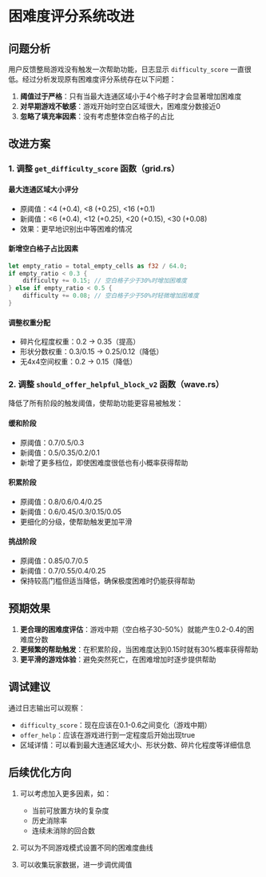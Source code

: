 # 困难度评分系统改进

## 问题分析

用户反馈整局游戏没有触发一次帮助功能，日志显示 `difficulty_score` 一直很低。经过分析发现原有困难度评分系统存在以下问题：

1. **阈值过于严格**：只有当最大连通区域小于4个格子时才会显著增加困难度
2. **对早期游戏不敏感**：游戏开始时空白区域很大，困难度分数接近0
3. **忽略了填充率因素**：没有考虑整体空白格子的占比

## 改进方案

### 1. 调整 `get_difficulty_score` 函数（grid.rs）

#### 最大连通区域大小评分
- 原阈值：<4 (+0.4), <8 (+0.25), <16 (+0.1)
- 新阈值：<6 (+0.4), <12 (+0.25), <20 (+0.15), <30 (+0.08)
- 效果：更早地识别出中等困难的情况

#### 新增空白格子占比因素
```rust
let empty_ratio = total_empty_cells as f32 / 64.0;
if empty_ratio < 0.3 {
    difficulty += 0.15; // 空白格子少于30%时增加困难度
} else if empty_ratio < 0.5 {
    difficulty += 0.08; // 空白格子少于50%时轻微增加困难度
}
```

#### 调整权重分配
- 碎片化程度权重：0.2 → 0.35（提高）
- 形状分数权重：0.3/0.15 → 0.25/0.12（降低）
- 无4x4空间权重：0.2 → 0.15（降低）

### 2. 调整 `should_offer_helpful_block_v2` 函数（wave.rs）

降低了所有阶段的触发阈值，使帮助功能更容易被触发：

#### 缓和阶段
- 原阈值：0.7/0.5/0.3
- 新阈值：0.5/0.35/0.2/0.1
- 新增了更多档位，即使困难度很低也有小概率获得帮助

#### 积累阶段
- 原阈值：0.8/0.6/0.4/0.25
- 新阈值：0.6/0.45/0.3/0.15/0.05
- 更细化的分级，使帮助触发更加平滑

#### 挑战阶段
- 原阈值：0.85/0.7/0.5
- 新阈值：0.7/0.55/0.4/0.25
- 保持较高门槛但适当降低，确保极度困难时仍能获得帮助

## 预期效果

1. **更合理的困难度评估**：游戏中期（空白格子30-50%）就能产生0.2-0.4的困难度分数
2. **更频繁的帮助触发**：在积累阶段，当困难度达到0.15时就有30%概率获得帮助
3. **更平滑的游戏体验**：避免突然死亡，在困难增加时逐步提供帮助

## 调试建议

通过日志输出可以观察：
- `difficulty_score`：现在应该在0.1-0.6之间变化（游戏中期）
- `offer_help`：应该在游戏进行到一定程度后开始出现true
- 区域详情：可以看到最大连通区域大小、形状分数、碎片化程度等详细信息

## 后续优化方向

1. 可以考虑加入更多因素，如：
   - 当前可放置方块的复杂度
   - 历史消除率
   - 连续未消除的回合数

2. 可以为不同游戏模式设置不同的困难度曲线

3. 可以收集玩家数据，进一步调优阈值 